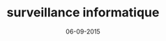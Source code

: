 ---
title: surveillance informatique
menu: radioactivité alimentaire
date: 06-09-2015
visible: false
published: false
taxonomy:
   category: [blog, en]
---